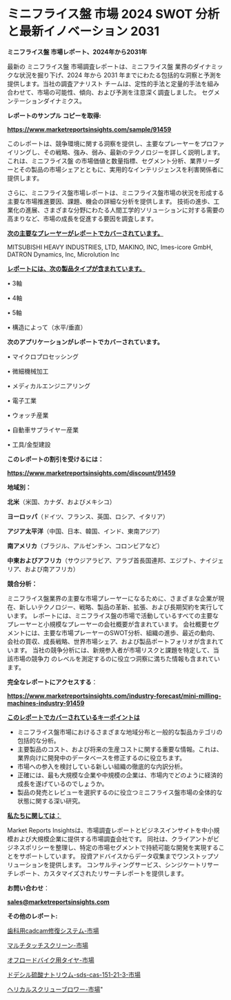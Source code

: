 # ミニフライス盤 市場 2024 SWOT 分析と最新イノベーション 2031

<strong>ミニフライス盤 市場レポート、2024年から2031年</strong>

最新の ミニフライス盤 市場調査レポートは、ミニフライス盤 業界のダイナミックな状況を掘り下げ、2024 年から 2031 年までにわたる包括的な洞察と予測を提供します。当社の調査アナリスト チームは、定性的手法と定量的手法を組み合わせて、市場の可能性、傾向、および予測を注意深く調査しました。 セグメンテーションダイナミクス。



<strong>レポートのサンプル コピーを取得:</strong> <a href=https://www.marketreportsinsights.com/sample/91459>

<strong><u>https://www.marketreportsinsights.com/sample/91459</u></strong></a>

このレポートは、競争環境に関する洞察を提供し、主要なプレーヤーをプロファイリングし、その戦略、強み、弱み、最新のテクノロジーを詳しく説明します。 これは、ミニフライス盤 の市場価値と数量指標、セグメント分析、業界リーダーとその製品の市場シェアとともに、実用的なインテリジェンスを利害関係者に提供します。

さらに、ミニフライス盤市場レポートは、ミニフライス盤市場の状況を形成する主要な市場推進要因、課題、機会の詳細な分析を提供します。 技術の進歩、工業化の進展、さまざまな分野にわたる人間工学的ソリューションに対する需要の高まりなど、市場の成長を促進する要因を調査します。



<strong><u>次の主要なプレーヤーがレポートでカバーされています。</u></strong>

MITSUBISHI HEAVY INDUSTRIES, LTD, MAKINO, INC, Imes-icore GmbH, DATRON Dynamics, Inc, Microlution Inc



<strong><u><b>レポートには、次の製品タイプが含まれています。</b></u></strong>

• 3軸

• 4軸

• 5軸

• 構造によって（水平/垂直）



<strong><b>次のアプリケーションがレポートでカバーされています。</b></strong>

• マイクロプロセッシング

• 微細機械加工

• メディカルエンジニアリング

• 電子工業

• ウォッチ産業

• 自動車サプライヤー産業

• 工具/金型建設



<strong><b>このレポートの割引を受けるには：</b></strong><a href=https://www.marketreportsinsights.com/discount/91459>

<strong><u>https://www.marketreportsinsights.com/discount/91459</u></strong></a>



<strong>地域別：</strong>



<strong>北米</strong>（米国、カナダ、およびメキシコ）



<strong>ヨーロッパ</strong>（ドイツ、フランス、英国、ロシア、イタリア）



<strong>アジア太平洋</strong>（中国、日本、韓国、インド、東南アジア）



<strong>南アメリカ</strong>（ブラジル、アルゼンチン、コロンビアなど）



<strong>中東およびアフリカ</strong>（サウジアラビア、アラブ首長国連邦、エジプト、ナイジェリア、および南アフリカ）



<strong>競合分析：</strong>

ミニフライス盤業界の主要な市場プレーヤーになるために、さまざまな企業が現在、新しいテクノロジー、戦略、製品の革新、拡張、および長期契約を実行しています。 レポートには、ミニフライス盤の市場で活動しているすべての主要なプレーヤーと小規模なプレーヤーの会社概要が含まれています。 会社概要セグメントには、主要な市場プレーヤーのSWOT分析、組織の進歩、最近の動向、会社の買収、成長戦略、世界市場シェア、および製品ポートフォリオが含まれています。 当社の競争分析には、新規参入者が市場リスクと課題を特定して、当該市場の競争力 のレベルを測定するのに役立つ洞察に満ちた情報も含まれています。



<strong>完全なレポートにアクセスする</strong>：

<a href=https://www.marketreportsinsights.com/industry-forecast/mini-milling-machines-industry-91459>

<strong><u>https://www.marketreportsinsights.com/industry-forecast/mini-milling-machines-industry-91459</u></strong></a>



<strong><u><b>このレポートでカバーされているキーポイントは</b></u></strong>
<ul>
  <li>ミニフライス盤市場におけるさまざまな地域分布と一般的な製品カテゴリの包括的な分析。</li>
  <li>主要製品のコスト、および将来の生産コストに関する重要な情報。これは、業界向けに開発中のデータベースを修正するのに役立ちます。</li>
  <li>市場への参入を検討している新しい組織の徹底的な内訳分析。</li>
  <li>正確には、最も大規模な企業や中規模の企業は、市場内でどのように経済的成長を遂げているのでしょうか。</li>
  <li>製品の発売とレビューを選択するのに役立つミニフライス盤市場の全体的な状態に関する深い研究。</li>
</ul>


<strong><u><b>私たちに関しては：</b></u></strong>

Market Reports Insightsは、市場調査レポートとビジネスインサイトを中小規模および大規模企業に提供する市場調査会社です。 同社は、クライアントがビジネスポリシーを整理し、特定の市場セグメントで持続可能な開発を実現することをサポートしています。 投資アドバイスからデータ収集までワンストップソリューションを提供します。 コンサルティングサービス、シンジケートリサーチレポート、カスタマイズされたリサーチレポートを提供します。



<strong><b>お問い合わせ</b></strong>：

<a href=mailto:sales@marketreportsinsights.com>

<strong><u>sales@marketreportsinsights.com</u></strong></a>



<strong>その他のレポート:</strong>

<a href=https://www.linkedin.com/pulse/歯科用cadcam修復システム-市場-2023-swot-分析と最新イノベーション-ykdpf/>歯科用cadcam修復システム-市場</a>

<a href=https://www.linkedin.com/pulse/マルチタッチスクリーン-市場-2023-競争分析と事業成長-2030-pr-news-hub-juxxf/>マルチタッチスクリーン-市場</a>

<a href=https://www.linkedin.com/pulse/オフロードバイク用タイヤ-市場-2023-総合分析と事業成長戦略-2030-ovm0f/>オフロードバイク用タイヤ-市場</a>

<a href=https://www.linkedin.com/pulse/ドデシル硫酸ナトリウム-sds-cas-151-21-3-市場-2023-oh33f/>ドデシル硫酸ナトリウム-sds-cas-151-21-3-市場</a>

<a href=https://www.linkedin.com/pulse/ヘリカルスクリューブロワー-市場-2023-新興市場-将来の動向と市場需要-2030-pr-news-hub-o5knf/>ヘリカルスクリューブロワー-市場</a>"
